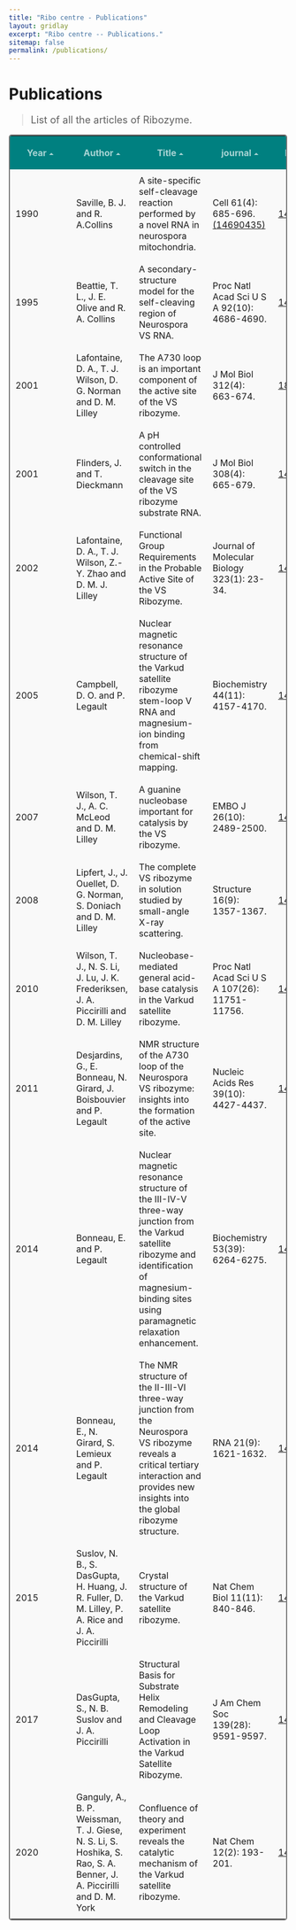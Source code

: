 ```yaml
---
title: "Ribo centre - Publications"
layout: gridlay
excerpt: "Ribo centre -- Publications."
sitemap: false
permalink: /publications/
---
```


# Publications

> <font size=4>List of all the articles of Ribozyme.<font><br>


<!--{% for publi in site.data.publist %}

{% assign even_odd = number_printed | modulo: 2 %}
{% if publi.highlight == 1 %}

{% if even_odd == 0 %}
<div class="row">
{% endif %}

<div class="col-sm-6 clearfix">
 <div class="well">
  <pubtit>{{ publi.title }}</pubtit>
  <img src="{{ site.url }}{{ site.baseurl }}/images/pubpic/{{ publi.image }}" class="img-responsive" width="33%" style="float: left" />
  <p>{{ publi.description }}</p>
  <p>{{ publi.authors }}</p>
  <p><em><strong><a href="{{ publi.link.url }}">{{ publi.link.display }}</a></strong></em></p>
  <p class="text-danger"><strong> {{ publi.news1 }}</strong></p>
  <p> {{ publi.news2 }}</p>
 </div>
</div>

{% assign number_printed = number_printed | plus: 1 %}

{% if even_odd == 1 %}
</div>
{% endif %}

{% endif %}
{% endfor %}

{% assign even_odd = number_printed | modulo: 2 %}
{% if even_odd == 1 %}
</div>
{% endif %}

<p> &nbsp; </p>


## Full List of publications

{% for publi in site.data.publist %}

  <b>{{ publi.title }}</b> <br />
  {{ publi.authors }} <br /><em><a href="{{ publi.link.url }}">{{ publi.link.display }}</a></em>

{% endfor %}-->


<!--rank the table-->

<html lang="en">
  <head>
    <meta charset="utf-8">
    <title>Sort table example</title>
    <style>
	    body {
			font-size: 14px;
			margin: 50px 30px;
      }
		  table {
        border: 2px solid #f8f8ff;
        border: 2px solid #767676;
		    border: 2px solid #767676;
		    border-radius: 5px;
		    background-color: #fff;
        }
		  th {
        background-color: #008080;
        background-color: #008080;
        background-color: #008080;
        color: rgba(255,255,255,0.66);
		    cursor: pointer;
        }
		  td {
		    background-color: #ffffff;
		    background-color: #f9f9f9;
		    background-color: #f9f9f9;
		    }		
		  th, td {
		  min-width: 90px;
		  padding: 10px 10px;
		}		
		  .arrow {
		  display: inline-block;
		  vertical-align: middle;
		  width: 0;
		  height: 0;
		  margin-left: 5px;
		  opacity: 0.66;
		}		
		  .arrow.asc {
		  border-left: 4px solid transparent;
		  border-right: 4px solid transparent;
		  border-bottom: 4px solid #fff;
		} 
		  .arrow.dsc {
		  border-left: 4px solid transparent;
		  border-right: 4px solid transparent;
		  border-top: 4px solid #fff;
		}
	  </style>
  </head>
    <body>
        <table id="table_id" class="table table-striped table-bordered" cellspacing="0" width="100%">
            <tr>
                <th id="th0" onclick="SortTable(this)" class="as">Year<span class="arrow asc"></span></th>
                <th id="th1" onclick="SortTable(this)" class="as">Author<span class="arrow asc"></span></th>
                <th id="th2" onclick="SortTable(this)" class="as">Title<span class="arrow asc"></span></th>
                <th id="th3" onclick="SortTable(this)" class="as">journal<span class="arrow asc"></span></th>
                <th id="th4" onclick="SortTable(this)" class="as">PDB ID<span class="arrow asc"></span></th>
                <th id="th5" onclick="SortTable(this)" class="as">ribozyme name<span class="arrow asc"></span></th>
       	        <th id="th6" onclick="SortTable(this)" class="as">description<span class="arrow asc"></span></th>
            </tr>
            <tr>
                <td name="td0">1990</td>
                <td name="td1">Saville, B. J. and R. A.Collins </td>
                <td name="td2">A site-specific self-cleavage reaction performed by a novel RNA in neurospora mitochondria.</td>
                <td name="td3">Cell 61(4): 685-696.<a href="https://www.ncbi.nlm.nih.gov/pubmed/14690435">(14690435)</a></td>
                <td name="td4"><a href="https://www.ncbi.nlm.nih.gov/pubmed/14690435">14690435</a></td>
                <td name="td5">VS ribozyme</td>
                <td name="td6">Discovery</td> 
           </tr>
           <tr>
                <td name="td0">1995</td>
                <td name="td1">Beattie, T. L., J. E. Olive and R. A. Collins</td>
                <td name="td2">A secondary-structure model for the self-cleaving region of Neurospora VS RNA.</td>
                <td name="td3">Proc Natl Acad Sci U S A 92(10): 4686-4690.</td>
                <td name="td4"><a href="https://www.ncbi.nlm.nih.gov/pubmed/14690435">14690435</a></td>
                <td name="td5">VS ribozyme</td>
                <td name="td6">Secondary structure</td>
           </tr>
           <tr>
                 <td name="td0">2001</td>
                 <td name="td1">Lafontaine, D. A., T. J. Wilson, D. G. Norman and D. M. Lilley</td>
                 <td name="td2">The A730 loop is an important component of the active site of the VS ribozyme.</td>
                 <td name="td3">J Mol Biol 312(4): 663-674.</td>
                 <td name="td4"><a href="https://www.ncbi.nlm.nih.gov/pubmed/18808125">18808125</a></td>
                 <td name="td5">VS ribozyme</td>
                 <td name="td6">A730 loop is important<br></td>
           </tr>
           <tr>
                 <td name="td0">2001</td>
                 <td name="td1">Flinders, J. and T. Dieckmann </td>
                 <td name="td2">A pH controlled conformational switch in the cleavage site of the VS ribozyme substrate RNA.</td>
                 <td name="td3"> J Mol Biol 308(4): 665-679.</td>
                 <td name="td4"><a href="https://www.ncbi.nlm.nih.gov/pubmed/14691255">14691255</a></td>
                 <td name="td5">VS ribozyme</td>
                 <td name="td6">NMR structure of the isolated substrate helix<br></td>
           </tr>
           <tr>
                 <td name="td0">2002</td>
                 <td name="td1">Lafontaine, D. A., T. J. Wilson, Z.-Y. Zhao and D. M. J. Lilley</td>
                 <td name="td2">Functional Group Requirements in the Probable Active Site of the VS Ribozyme.</td>
                 <td name="td3"> Journal of Molecular Biology 323(1): 23-34.</td>
                 <td name="td4"><a href="https://www.ncbi.nlm.nih.gov/pubmed/14691255">14691255</a></td>
                 <td name="td5">VS ribozyme</td>
                 <td name="td6">A756 is critical for catalysis<br></td>
           </tr>
           <tr>
                 <td name="td0">2005</td>
                 <td name="td1">Campbell, D. O. and P. Legault</td>
                 <td name="td2">Nuclear magnetic resonance structure of the Varkud satellite ribozyme stem-loop V RNA and magnesium-ion binding from chemical-shift mapping.</td>
                 <td name="td3">Biochemistry 44(11): 4157-4170.</td>
                 <td name="td4"><a href="https://www.ncbi.nlm.nih.gov/pubmed/14691255">14691255</a></td>
                 <td name="td5">VS ribozyme</td>
                 <td name="td6">NMR structure of SL5<br></td>
           </tr>
           <tr>
                 <td name="td0">2007</td>
                 <td name="td1">Wilson, T. J., A. C. McLeod and D. M. Lilley</td>
                 <td name="td2">A guanine nucleobase important for catalysis by the VS ribozyme.</td>
                 <td name="td3">EMBO J 26(10): 2489-2500.</td>
                 <td name="td4"><a href="https://www.ncbi.nlm.nih.gov/pubmed/14691255">14691255</a></td>
                 <td name="td5">VS ribozyme</td>
                 <td name="td6">G638 is critical for catalysis<br></td>
           </tr>
           <tr>
                 <td name="td0">2008</td>
                 <td name="td1">Lipfert, J., J. Ouellet, D. G. Norman, S. Doniach and D. M. Lilley</td>
                 <td name="td2">The complete VS ribozyme in solution studied by small-angle X-ray scattering.</td>
                 <td name="td3"> Structure 16(9): 1357-1367.</td>
                 <td name="td4"><a href="https://www.ncbi.nlm.nih.gov/pubmed/14691255">14691255</a></td>
                 <td name="td5">VS ribozyme</td>
                 <td name="td6">SAXS-deriverd structure<br></td>
           </tr>
           <tr>
                 <td name="td0">2010</td>
                 <td name="td1">Wilson, T. J., N. S. Li, J. Lu, J. K. Frederiksen, J. A. Piccirilli and D. M. Lilley</td>
                 <td name="td2">Nucleobase-mediated general acid-base catalysis in the Varkud satellite ribozyme.</td>
                 <td name="td3">Proc Natl Acad Sci U S A 107(26): 11751-11756.</td>
                 <td name="td4"><a href="https://www.ncbi.nlm.nih.gov/pubmed/14691255">14691255</a></td>
                 <td name="td5">VS ribozyme</td>
                 <td name="td6">A756 stabilizes leaving group<br></td>
           </tr>
           <tr>
                 <td name="td0">2011</td>
                 <td name="td1">Desjardins, G., E. Bonneau, N. Girard, J. Boisbouvier and P. Legault</td>
                 <td name="td2">NMR structure of the A730 loop of the Neurospora VS ribozyme: insights into the formation of the active site.</td>
                 <td name="td3">Nucleic Acids Res 39(10): 4427-4437.</td>
                 <td name="td4"><a href="https://www.ncbi.nlm.nih.gov/pubmed/14691255">14691255</a></td>
                 <td name="td5">VS ribozyme</td>
                 <td name="td6">NMR structure of A730 loop<br></td>
           </tr>
           <tr>
                 <td name="td0">2014</td>
                 <td name="td1">Bonneau, E. and P. Legault</td>
                 <td name="td2">Nuclear magnetic resonance structure of the III-IV-V three-way junction from the Varkud satellite ribozyme and identification of magnesium-binding sites using paramagnetic relaxation enhancement.</td>
                 <td name="td3"> Biochemistry 53(39): 6264-6275.</td>
                 <td name="td4"><a href="https://www.ncbi.nlm.nih.gov/pubmed/14691255">14691255</a></td>
                 <td name="td5">VS ribozyme</td>
                 <td name="td6">NMR structure of the III-IV-V three-way junction<br></td>
           </tr>
           <tr>
                 <td name="td0">2014</td>
                 <td name="td1">Bonneau, E., N. Girard, S. Lemieux and P. Legault</td>
                 <td name="td2">The NMR structure of the II-III-VI three-way junction from the Neurospora VS ribozyme reveals a critical tertiary interaction and provides new insights into the global ribozyme structure.</td>
                 <td name="td3">RNA 21(9): 1621-1632.</td>
                 <td name="td4"><a href="https://www.ncbi.nlm.nih.gov/pubmed/14691255">14691255</a></td>
                 <td name="td5">VS ribozyme</td>
                 <td name="td6">NMR structure of the II-III-VI three-way junction<br></td>
           </tr>
           <tr>
                 <td name="td0">2015</td>
                 <td name="td1">Suslov, N. B., S. DasGupta, H. Huang, J. R. Fuller, D. M. Lilley, P. A. Rice and J. A. Piccirilli</td>
                 <td name="td2">Crystal structure of the Varkud satellite ribozyme.</td>
                 <td name="td3">Nat Chem Biol 11(11): 840-846.</td>
                 <td name="td4"><a href="https://www.ncbi.nlm.nih.gov/pubmed/14691255">14691255</a></td>
                 <td name="td5">VS ribozyme</td>
                 <td name="td6">Crystal structure<br></td>
           </tr>
           <tr>
                 <td name="td0">2017</td>
                 <td name="td1">DasGupta, S., N. B. Suslov and J. A. Piccirilli</td>
                 <td name="td2">Structural Basis for Substrate Helix Remodeling and Cleavage Loop Activation in the Varkud Satellite Ribozyme.</td>
                 <td name="td3"> J Am Chem Soc 139(28): 9591-9597.</td>
                 <td name="td4"><a href="https://www.ncbi.nlm.nih.gov/pubmed/14691255">14691255</a></td>
                 <td name="td5">VS ribozyme</td>
                 <td name="td6">Crystal structure<br></td>
           </tr>
           <tr>
                 <td name="td0">2020</td>
                 <td name="td1">Ganguly, A., B. P. Weissman, T. J. Giese, N. S. Li, S. Hoshika, S. Rao, S. A. Benner, J. A. Piccirilli and D. M. York</td>
                 <td name="td2">Confluence of theory and experiment reveals the catalytic mechanism of the Varkud satellite ribozyme.</td>
                 <td name="td3">Nat Chem 12(2): 193-201.</td>
                 <td name="td4"><a href="https://www.ncbi.nlm.nih.gov/pubmed/14691255">14691255</a></td>
                 <td name="td5">VS ribozyme</td>
                 <td name="td6">Catalytic mechanism<br></td>
           </tr>
        </table>
    </body>
</html>
<script type="text/javascript"> 
    var tag=1;
    function SortTable(obj){
        var td0s=document.getElementsByName("td0");//得到id为td0的一串列表，下相同
        var td1s=document.getElementsByName("td1");
        var td2s=document.getElementsByName("td2");
        var td3s=document.getElementsByName("td3");
        var td4s=document.getElementsByName("td4");
        var td5s=document.getElementsByName("td5");
        var td6s=document.getElementsByName("td6");
        var tdArray0=[];
        var tdArray1=[];
        var tdArray2=[];
        var tdArray3=[];
        var tdArray4=[];
        var tdArray5=[];
        var tdArray6=[];
        for(var i=0;i<td0s.length;i++){
            tdArray0.push(td0s[i].innerHTML);
        }//每串都写到数组中
        for(var i=0;i<td1s.length;i++){
            tdArray1.push(td1s[i].innerHTML);
        }
        for(var i=0;i<td2s.length;i++){
            tdArray2.push(td2s[i].innerHTML);
        }
        for(var i=0;i<td3s.length;i++){
            tdArray3.push(td3s[i].innerHTML);
        }
        for(var i=0;i<td4s.length;i++){
            tdArray4.push(td4s[i].innerHTML);
        }
        for(var i=0;i<td5s.length;i++){
            tdArray5.push(td5s[i].innerHTML);
        }
        for(var i=0;i<td6s.length;i++){
            tdArray6.push(td6s[i].innerHTML);
        }
        var tds = document.getElementsByName("td" + obj.id.substr(2, 1));
        //得到当前传入对象的那一列
        var columnArray=[];
        for(var i=0;i<tds.length;i++){
            columnArray.push(tds[i].innerHTML);
        }//当前那一列都写入column这个栈，是逆序的
        var orginArray=[];
        for(var i=0;i<columnArray.length;i++){
            orginArray.push(columnArray[i]);
        }//将这一列的内容再存储一遍，一会原来列表修改以后，
        //通过比对值的方式对应到当前行的内容，实现同行内容一起修改
        columnArray.sort();   //排序后的新值，只排序了当前列
        for(var i=0;i<columnArray.length;i++){
            for(var j=0;j<orginArray.length;j++){
                if(orginArray[j]==columnArray[i]){
                    document.getElementsByName("td0")[i].innerHTML=tdArray0[j];
                    document.getElementsByName("td1")[i].innerHTML=tdArray1[j];
                    document.getElementsByName("td2")[i].innerHTML=tdArray2[j];
                    document.getElementsByName("td3")[i].innerHTML=tdArray3[j];
                    document.getElementsByName("td4")[i].innerHTML=tdArray4[j];
                    document.getElementsByName("td5")[i].innerHTML=tdArray5[j];
                    document.getElementsByName("td6")[i].innerHTML=tdArray6[j];
                    orginArray[j]=null;
                    break;
                }
            }
        }
    }
</script>
